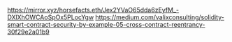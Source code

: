 https://mirror.xyz/horsefacts.eth/Jex2YVaO65dda6zEyfM_-DXlXhOWCAoSpOx5PLocYgw
https://medium.com/valixconsulting/solidity-smart-contract-security-by-example-05-cross-contract-reentrancy-30f29e2a01b9